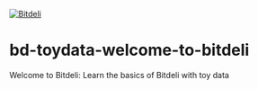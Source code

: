 [ ![Bitdeli](https://d38jwvt3lv6c1n.cloudfront.net/jtuulos/bd-toydata-welcome-to-bitdeli/trend.png) ](http://bitdeli.com "Bitdeli")

bd-toydata-welcome-to-bitdeli
=============================

Welcome to Bitdeli: Learn the basics of Bitdeli with toy data

